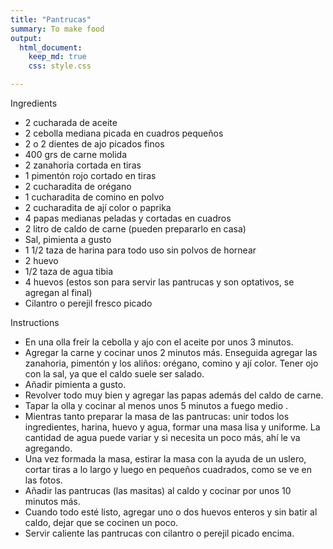 ```yaml
---
title: "Pantrucas"
summary: To make food
output:
  html_document:
    keep_md: true
    css: style.css

---
```



Ingredients

- 2 cucharada de aceite     
- 2 cebolla mediana picada en cuadros pequeños
- 2 o 2 dientes de ajo picados finos
- 400 grs de carne molida
- 2 zanahoria cortada en tiras
- 1 pimentón rojo cortado en tiras
- 2 cucharadita de orégano
- 1 cucharadita de comino en polvo
- 2 cucharadita de ají color o paprika
- 4 papas medianas peladas y cortadas en cuadros
- 2 litro de caldo de carne (pueden prepararlo en casa)
- Sal, pimienta a gusto
- 1 1/2 taza de harina para todo uso sin polvos de hornear
- 2 huevo
- 1/2 taza de agua tibia
- 4 huevos (estos son para servir las pantrucas y son optativos, se agregan al final)
- Cilantro o perejil fresco picado




Instructions
 
- En una olla freír la cebolla y ajo con el aceite por unos 3 minutos.
- Agregar la carne y cocinar unos 2 minutos más. Enseguida agregar las zanahoria, pimentón y los aliños: orégano, comino y ají color. Tener ojo con la sal, ya que el caldo suele ser salado.
- Añadir pimienta a gusto.
- Revolver todo muy bien y agregar las papas además del caldo de carne.
- Tapar la olla y cocinar al menos unos 5 minutos a fuego medio .
- Mientras tanto preparar la masa de las pantrucas: unir todos los ingredientes, harina, huevo y agua, formar una masa lisa y uniforme. La cantidad de agua puede variar y si necesita un poco más, ahí le va agregando.
- Una vez formada la masa, estirar la masa con la ayuda de un uslero, cortar tiras a lo largo y luego en pequeños cuadrados, como se ve en las fotos.
- Añadir las pantrucas (las masitas) al caldo y cocinar por unos 10 minutos más.
- Cuando todo esté listo, agregar uno o dos huevos enteros y sin batir al caldo, dejar que se cocinen un poco.
- Servir caliente las pantrucas con cilantro o perejil picado encima.
